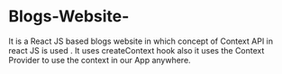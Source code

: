 # Blogs-Website-
It is a React JS based blogs website in which concept of Context API in react JS is used . It uses createContext hook also it uses the Context Provider to use the context in our App anywhere.
